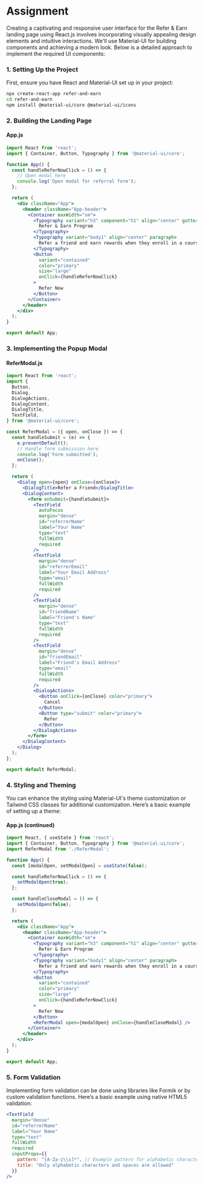 # Assignment
Creating a captivating and responsive user interface for the Refer & Earn landing page using React.js involves incorporating visually appealing design elements and intuitive interactions. We'll use Material-UI for building components and achieving a modern look. Below is a detailed approach to implement the required UI components:

### 1. Setting Up the Project

First, ensure you have React and Material-UI set up in your project:

```bash
npx create-react-app refer-and-earn
cd refer-and-earn
npm install @material-ui/core @material-ui/icons
```

### 2. Building the Landing Page

#### App.js

```jsx
import React from 'react';
import { Container, Button, Typography } from '@material-ui/core';

function App() {
  const handleReferNowClick = () => {
    // Open modal here
    console.log('Open modal for referral form');
  };

  return (
    <div className="App">
      <header className="App-header">
        <Container maxWidth="sm">
          <Typography variant="h3" component="h1" align="center" gutterBottom>
            Refer & Earn Program
          </Typography>
          <Typography variant="body1" align="center" paragraph>
            Refer a friend and earn rewards when they enroll in a course!
          </Typography>
          <Button
            variant="contained"
            color="primary"
            size="large"
            onClick={handleReferNowClick}
          >
            Refer Now
          </Button>
        </Container>
      </header>
    </div>
  );
}

export default App;
```

### 3. Implementing the Popup Modal

#### ReferModal.js

```jsx
import React from 'react';
import {
  Button,
  Dialog,
  DialogActions,
  DialogContent,
  DialogTitle,
  TextField,
} from '@material-ui/core';

const ReferModal = ({ open, onClose }) => {
  const handleSubmit = (e) => {
    e.preventDefault();
    // Handle form submission here
    console.log('Form submitted');
    onClose();
  };

  return (
    <Dialog open={open} onClose={onClose}>
      <DialogTitle>Refer a Friend</DialogTitle>
      <DialogContent>
        <form onSubmit={handleSubmit}>
          <TextField
            autoFocus
            margin="dense"
            id="referrerName"
            label="Your Name"
            type="text"
            fullWidth
            required
          />
          <TextField
            margin="dense"
            id="referrerEmail"
            label="Your Email Address"
            type="email"
            fullWidth
            required
          />
          <TextField
            margin="dense"
            id="friendName"
            label="Friend's Name"
            type="text"
            fullWidth
            required
          />
          <TextField
            margin="dense"
            id="friendEmail"
            label="Friend's Email Address"
            type="email"
            fullWidth
            required
          />
          <DialogActions>
            <Button onClick={onClose} color="primary">
              Cancel
            </Button>
            <Button type="submit" color="primary">
              Refer
            </Button>
          </DialogActions>
        </form>
      </DialogContent>
    </Dialog>
  );
};

export default ReferModal;
```

### 4. Styling and Theming

You can enhance the styling using Material-UI's theme customization or Tailwind CSS classes for additional customization. Here’s a basic example of setting up a theme:

#### App.js (continued)

```jsx
import React, { useState } from 'react';
import { Container, Button, Typography } from '@material-ui/core';
import ReferModal from './ReferModal';

function App() {
  const [modalOpen, setModalOpen] = useState(false);

  const handleReferNowClick = () => {
    setModalOpen(true);
  };

  const handleCloseModal = () => {
    setModalOpen(false);
  };

  return (
    <div className="App">
      <header className="App-header">
        <Container maxWidth="sm">
          <Typography variant="h3" component="h1" align="center" gutterBottom>
            Refer & Earn Program
          </Typography>
          <Typography variant="body1" align="center" paragraph>
            Refer a friend and earn rewards when they enroll in a course!
          </Typography>
          <Button
            variant="contained"
            color="primary"
            size="large"
            onClick={handleReferNowClick}
          >
            Refer Now
          </Button>
          <ReferModal open={modalOpen} onClose={handleCloseModal} />
        </Container>
      </header>
    </div>
  );
}

export default App;
```

### 5. Form Validation

Implementing form validation can be done using libraries like Formik or by custom validation functions. Here’s a basic example using native HTML5 validation:

```jsx
<TextField
  margin="dense"
  id="referrerName"
  label="Your Name"
  type="text"
  fullWidth
  required
  inputProps={{
    pattern: "[A-Za-z\\s]*", // Example pattern for alphabetic characters and spaces
    title: "Only alphabetic characters and spaces are allowed"
  }}
/>
```
